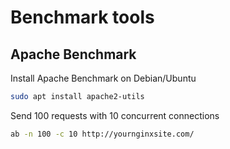 # Benchmark tools

## Apache Benchmark

Install Apache Benchmark on Debian/Ubuntu
```bash
sudo apt install apache2-utils
```

Send 100 requests with 10 concurrent connections
```bash
ab -n 100 -c 10 http://yournginxsite.com/
```
